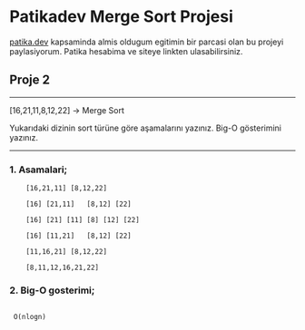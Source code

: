 # Patikadev Merge Sort Projesi

[patika.dev](https://app.patika.dev/erhnako) kapsaminda almis oldugum egitimin bir parcasi olan bu projeyi paylasiyorum. Patika hesabima ve siteye linkten ulasabilirsiniz.

## Proje 2

---

[16,21,11,8,12,22] -> Merge Sort

Yukarıdaki dizinin sort türüne göre aşamalarını yazınız.
Big-O gösterimini yazınız.

---

### 1. Asamalari;

        [16,21,11] [8,12,22]

        [16] [21,11]   [8,12] [22]

        [16] [21] [11] [8] [12] [22]

        [16] [11,21]   [8,12] [22] 

        [11,16,21] [8,12,22]

        [8,11,12,16,21,22]

### 2. Big-O gosterimi;

```

 O(nlogn)

```